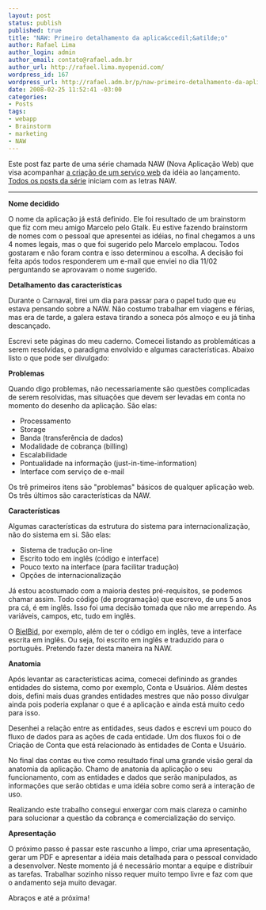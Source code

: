 ```yaml
--- 
layout: post
status: publish
published: true
title: "NAW: Primeiro detalhamento da aplica&ccedil;&atilde;o"
author: Rafael Lima
author_login: admin
author_email: contato@rafael.adm.br
author_url: http://rafael.lima.myopenid.com/
wordpress_id: 167
wordpress_url: http://rafael.adm.br/p/naw-primeiro-detalhamento-da-aplicacao/
date: 2008-02-25 11:52:41 -03:00
categories: 
- Posts
tags: 
- webapp
- Brainstorm
- marketing
- NAW
---
```

Este post faz parte de uma s&eacute;rie chamada NAW (Nova Aplica&ccedil;&atilde;o Web) que visa acompanhar <a href="http://rafael.adm.br/p/que-tal-acompanhar-o-nascimento-de-um-servico-web/">a cria&ccedil;&atilde;o de um servi&ccedil;o web</a> da id&eacute;ia ao lan&ccedil;amento. <a href="http://rafael.adm.br/tag/naw">Todos os posts da s&eacute;rie</a> iniciam com as letras NAW.

<hr /><strong>Nome decidido</strong>

O nome da aplica&ccedil;&atilde;o j&aacute; est&aacute; definido. Ele foi resultado de um brainstorm que fiz com meu amigo Marcelo pelo Gtalk. Eu estive fazendo brainstorm de nomes com o pessoal que apresentei as id&eacute;ias,  no final chegamos a uns 4 nomes legais, mas o que foi sugerido pelo Marcelo emplacou. Todos gostaram e n&atilde;o foram contra e isso determinou a escolha. A decis&atilde;o foi feita ap&oacute;s todos responderem um e-mail que enviei no dia 11/02 perguntando se aprovavam o nome sugerido.

<strong>Detalhamento das caracter&iacute;sticas</strong>

Durante o Carnaval, tirei um dia para passar para o papel tudo que eu estava pensando sobre a NAW. N&atilde;o costumo trabalhar em viagens e f&eacute;rias, mas era de tarde, a galera estava tirando a soneca p&oacute;s almo&ccedil;o e eu j&aacute; tinha descan&ccedil;ado.

Escrevi sete p&aacute;ginas do meu caderno. Comecei listando as problem&aacute;ticas a serem resolvidas, o paradigma envolvido e algumas caracter&iacute;sticas. Abaixo listo o que pode ser divulgado:

<strong>Problemas</strong>

Quando digo problemas, n&atilde;o necessariamente s&atilde;o quest&otilde;es complicadas de serem resolvidas, mas situa&ccedil;&otilde;es que devem ser levadas em conta no momento do desenho da aplica&ccedil;&atilde;o. S&atilde;o elas:
<ul>
	<li>Processamento</li>
	<li>Storage</li>
	<li>Banda (transfer&ecirc;ncia de dados)</li>
	<li>Modalidade de cobran&ccedil;a (billing)</li>
	<li>Escalabilidade</li>
	<li>Pontualidade na informa&ccedil;&atilde;o (just-in-time-information)</li>
	<li>Interface com servi&ccedil;o de e-mail</li>
</ul>
Os tr&ecirc; primeiros itens s&atilde;o "problemas" b&aacute;sicos de qualquer aplica&ccedil;&atilde;o web. Os tr&ecirc;s &uacute;ltimos s&atilde;o caracter&iacute;sticas da NAW.

<strong>Caracter&iacute;sticas</strong>

Algumas caracter&iacute;sticas da estrutura do sistema para internacionaliza&ccedil;&atilde;o, n&atilde;o do sistema em si. S&atilde;o elas:
<ul>
	<li>Sistema de tradu&ccedil;&atilde;o on-line</li>
	<li>Escrito todo em ingl&ecirc;s (c&oacute;digo e interface)</li>
	<li>Pouco texto na interface (para facilitar tradu&ccedil;&atilde;o)</li>
	<li>Op&ccedil;&otilde;es de internacionaliza&ccedil;&atilde;o</li>
</ul>
J&aacute; estou acostumado com a maioria destes pr&eacute;-requisitos, se podemos chamar assim. Todo c&oacute;digo (de programa&ccedil;&atilde;o) que escrevo, de uns 5 anos pra c&aacute;, &eacute; em ingl&ecirc;s. Isso foi uma decis&atilde;o tomada que n&atilde;o me arrependo. As vari&aacute;veis, campos, etc, tudo em ingl&ecirc;s.

O <a href="http://bielbid.com.br">BielBid</a>, por exemplo, al&eacute;m de ter o c&oacute;digo em ingl&ecirc;s, teve a interface escrita em ingl&ecirc;s. Ou seja, foi escrito em ingl&ecirc;s e traduzido para o portugu&ecirc;s. Pretendo fazer desta maneira na NAW.

<strong>Anatomia</strong>

Ap&oacute;s levantar as caracter&iacute;sticas acima, comecei definindo as grandes entidades do sistema, como por exemplo, Conta e Usu&aacute;rios. Al&eacute;m destes dois, defini mais duas grandes entidades mestres que n&atilde;o posso divulgar ainda pois poderia explanar o que &eacute; a aplica&ccedil;&atilde;o e ainda est&aacute; muito cedo para isso.

Desenhei a rela&ccedil;&atilde;o entre as entidades, seus dados e escrevi um pouco do fluxo de dados para as a&ccedil;&otilde;es de cada entidade. Um dos fluxos foi o de Cria&ccedil;&atilde;o de Conta que est&aacute; relacionado &agrave;s entidades de Conta e Usu&aacute;rio.

No final das contas eu tive como resultado final uma grande vis&atilde;o geral da anatomia da aplica&ccedil;&atilde;o. Chamo de anatonia da aplica&ccedil;&atilde;o o seu funcionamento, com as entidades e dados que ser&atilde;o manipulados, as informa&ccedil;&otilde;es que ser&atilde;o obtidas e uma id&eacute;ia sobre como ser&aacute; a intera&ccedil;&atilde;o de uso.

Realizando este trabalho consegui enxergar com mais clareza o caminho para solucionar a quest&atilde;o da cobran&ccedil;a e comercializa&ccedil;&atilde;o do servi&ccedil;o.

<strong>Apresenta&ccedil;&atilde;o</strong>

O pr&oacute;ximo passo &eacute; passar este rascunho a limpo, criar uma apresenta&ccedil;&atilde;o, gerar um PDF e apresentar a id&eacute;ia mais detalhada para o pessoal convidado a desenvolver. Neste momento j&aacute; &eacute; necess&aacute;rio montar a equipe e distribuir as tarefas. Trabalhar sozinho nisso requer muito tempo livre e faz com que o andamento seja muito devagar.

Abra&ccedil;os e at&eacute; a pr&oacute;xima!
